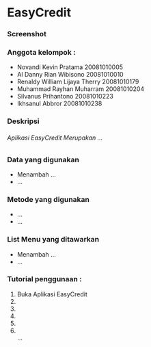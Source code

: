 
<h1>EasyCredit</h1>

<h3>Screenshot</h3>

    
<h3>Anggota kelompok :</h3>
<ul>
  <li>Novandi Kevin Pratama             20081010005</li>
  <li>Al Danny Rian Wibisono            20081010010</li>
  <li>Renaldy William Lijaya Therry	    20081010179</li>
  <li>Muhammad Rayhan Muharram          20081010204</li>
  <li>Silvanus Prihantono               20081010223</li> 
  <li>Ikhsanul Abbror                   20081010238</li>
</ul>
    
<h3>Deskripsi</h3>
<h6>Aplikasi EasyCredit Merupakan ... </h6>

<h3>Data yang digunakan</h3>
<ul>
  <li>Menambah ...</li>
  <li>...</li>
</ul>
    
<h3>Metode yang digunakan</h3>
<ul>
  <li>...</li>
  <li>...</li>
</ul>

<h3>List Menu yang ditawarkan</h3>
<ul>
  <li>Menambah ...</li>
  <li>...</li>
</ul>
    
<h3>Tutorial penggunaan :</h3>
<ol>
  <li>Buka Aplikasi EasyCredit</li>
  <li></li>
  <li></li>
  <li></li>
  <li></li> 
  <li></li>
  ...
</ol>
